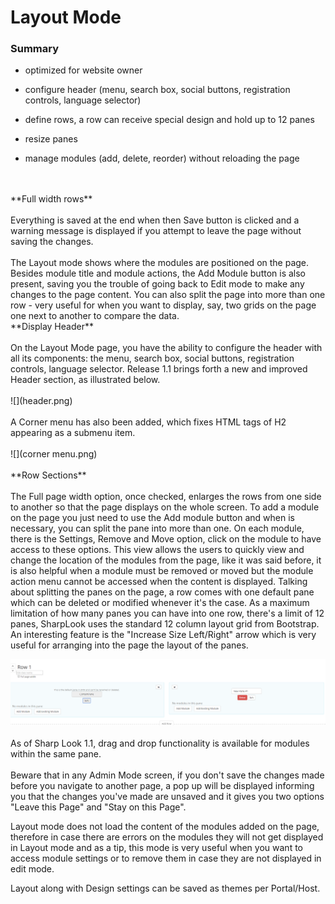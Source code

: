 # Layout Mode
### Summary

* optimized for website owner

* configure header (menu, search box, social buttons, registration controls, language selector)

* define rows, a row can receive special design and hold up to 12 panes

* resize panes

* manage modules (add, delete, reorder) without reloading the page
<br />
<br />
**Full width rows**
<br />
<br />
Everything is saved at the end when then Save button is clicked and a warning message is displayed if you attempt to leave the page without saving the changes. 
<br />
<br />
The Layout mode shows where the modules are positioned on the page. Besides module title and module actions, the Add Module button is also present, saving you the trouble of going back to Edit mode to make any changes to the page content. You can also split the page into more than one row - very useful for when you want to display, say, two grids on the page one next to another to compare the data. 
<br />
**Display Header**
<br />
<br />
On the Layout Mode page, you have the ability to configure the header with all its components: the menu, search box, social buttons, registration controls, language selector. Release 1.1 brings forth a new and improved Header section, as illustrated below.
<br />
<br />
![](header.png)
<br />
<br />
A Corner menu has also been added, which fixes HTML tags of H2 appearing as a submenu item.
<br />
<br />
![](corner menu.png)
<br />
<br />
**Row Sections**
<br />
<br />
The Full page width option, once checked, enlarges the rows from one side to another so that the page displays on the whole screen. To add a module on the page you just need to use the Add module button and when is necessary, you can split the pane into more than one. On each module, there is the Settings, Remove and Move option, click on the module to have access to these options. 
This view allows the users to quickly view and change the location of the modules from the page, like it was said before, it is also helpful when a module must be removed or moved but the module action menu cannot be accessed when the content is displayed. Talking about splitting the panes on the page, a row comes with one default pane which can be deleted or modified whenever it's the case. As a maximum limitation of how many panes you can have into one row, there's a limit of 12 panes, SharpLook uses the standard 12 column layout grid from Bootstrap. An interesting feature is the "Increase Size Left/Right" arrow which is very useful for arranging into the page the layout of the panes. 


![](rows.png)
<br />
<br />
As of Sharp Look 1.1, drag and drop functionality is available for modules within the same pane.
<br />
<br />
Beware that in any Admin Mode screen, if you don't save the changes made before you navigate to another page, a pop up will be displayed informing you that the changes you've made are unsaved and it gives you two options "Leave this Page" and "Stay on this Page". 

Layout mode does not load the content of the modules added on the page, therefore in case there are errors on the modules they will not get displayed in Layout mode and as a tip, this mode is very useful when you want to access module settings or to remove them in case they are not displayed in edit mode. 

Layout along with Design settings can be saved as themes per Portal/Host.
